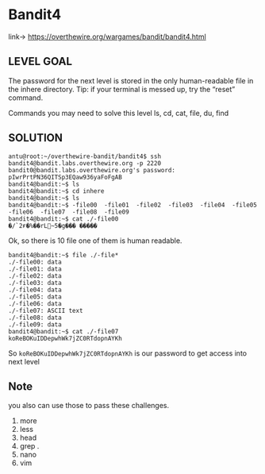 # Bandit4

link-> https://overthewire.org/wargames/bandit/bandit4.html

## LEVEL GOAL

The password for the next level is stored in the only human-readable file in the inhere directory. Tip: if your terminal is messed up, try the “reset” command.

Commands you may need to solve this level
ls, cd, cat, file, du, find

## SOLUTION

```
antu@root:~/overthewire-bandit/bandit4$ ssh bandit4@bandit.labs.overthewire.org -p 2220
bandit0@bandit.labs.overthewire.org's password: pIwrPrtPN36QITSp3EQaw936yaFoFgAB
bandit4@bandit:~$ ls
bandit4@bandit:~$ cd inhere
bandit4@bandit:~$ ls
bandit4@bandit:~$ -file00  -file01  -file02  -file03  -file04  -file05  -file06  -file07  -file08  -file09
bandit4@bandit:~$ cat ./-file00
�/`2ғ�%��rL~5�g��� �����
````
Ok, so there is 10 file one of them is human readable.
```
bandit4@bandit:~$ file ./-file*
./-file00: data
./-file01: data
./-file02: data
./-file03: data
./-file04: data
./-file05: data
./-file06: data
./-file07: ASCII text
./-file08: data
./-file09: data
bandit4@bandit:~$ cat ./-file07
koReBOKuIDDepwhWk7jZC0RTdopnAYKh
```

So `koReBOKuIDDepwhWk7jZC0RTdopnAYKh` is our password to get access into next level

## Note
you also can use those to pass these challenges.

1) more
2) less 
3) head
4) grep .
5) nano
6) vim